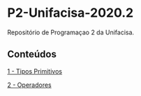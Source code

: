 # P2-Unifacisa-2020.2
Repositório de Programaçao 2 da Unifacisa. 

## Conteúdos

[1 - Tipos Primitivos](conteudos/TiposPrimitivos.md)

[2 - Operadores](conteudos/Operadores.md)






